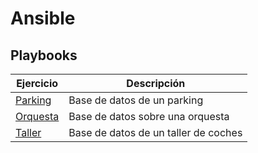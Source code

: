 # Ansible


## Playbooks
|Ejercicio   |Descripción     |
|------------|----------------|
|[Parking](/parking.sql)|Base de datos de un parking|
|[Orquesta](/orchestra.sql)|Base de datos sobre una orquesta|
|[Taller](/car_repair_garage.sql)|Base de datos de un taller de coches|
